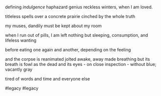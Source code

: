defining *indulgence*
haphazard genius
reckless winters,
when I am loved.

titleless spells over a concrete prairie
cinched by the whole truth

my muses, dandily
must be kept about my room

when I run out of pills, I am left nothing
but sleeping, consumption, and lifeless wanting

before eating one again
and another, depending on the feeling

and the corpse is reanimated
jolted awake, away
made breathing
but its breath is fowl as the dead
and its eyes - on close inspection -
without blue; vacantly gray

tired of words and time
and everyone else

#legacy #legacy